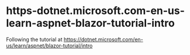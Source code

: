# https-dotnet.microsoft.com-en-us-learn-aspnet-blazor-tutorial-intro
Following the tutorial at https://dotnet.microsoft.com/en-us/learn/aspnet/blazor-tutorial/intro
